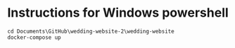 # Instructions for Windows powershell
```
cd Documents\GitHub\wedding-website-2\wedding-website
docker-compose up
```
